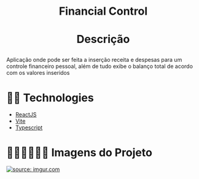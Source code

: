 <h1 align="center"> 
Financial Control</h1>
<h1 align="center"> 

 Descrição
 </h1>

  <p>Aplicação onde pode ser feita a inserção receita e despesas para um controle financeiro pessoal, além de tudo exibe o balanço total de acordo com os valores inseridos</p>

<h1>  💊💊 Technologies </h1>

- [ReactJS](https://https://reactjs.org/)
- [Vite](https://vitejs.dev/)
- [Typescript](https://www.typescriptlang.org/)

<h1>  👩🏻‍💻👩🏻‍💻 Imagens do Projeto </h1>
<div>
<a href="https://imgur.com/3dzaOsP"><img src="https://i.imgur.com/3dzaOsP.png" title="source: imgur.com" /></a>
</div>
